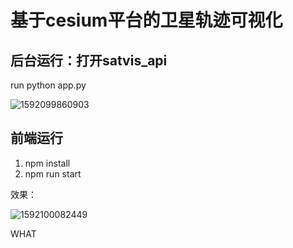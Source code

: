 # 基于cesium平台的卫星轨迹可视化

## 后台运行：打开satvis_api

run python app.py

![1592099860903](../satvis/assets/1592099860903.png)



## 前端运行

1. npm install
2. npm run start

效果：

![1592100082449](../satvis/assets/1592100082449.png)

WHAT
